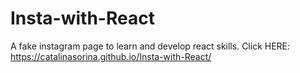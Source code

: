 # Insta-with-React
A fake instagram page to learn and develop react skills.
Click HERE: https://catalinasorina.github.io/Insta-with-React/
